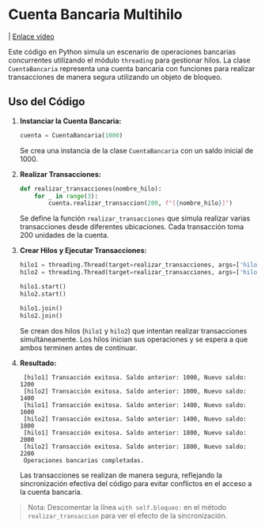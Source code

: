 # Cuenta Bancaria Multihilo

| [Enlace vídeo](https://youtu.be/kgurFDZRr8s)

Este código en Python simula un escenario de operaciones bancarias concurrentes utilizando el módulo `threading` para gestionar hilos. La clase `CuentaBancaria` representa una cuenta bancaria con funciones para realizar transacciones de manera segura utilizando un objeto de bloqueo.

## Uso del Código

1. **Instanciar la Cuenta Bancaria:**
   ```python
   cuenta = CuentaBancaria(1000)
   ```

   Se crea una instancia de la clase `CuentaBancaria` con un saldo inicial de 1000.

2. **Realizar Transacciones:**
   ```python
   def realizar_transacciones(nombre_hilo):
       for _ in range(3):
           cuenta.realizar_transaccion(200, f"[{nombre_hilo}]")
   ```

   Se define la función `realizar_transacciones` que simula realizar varias transacciones desde diferentes ubicaciones. Cada transacción toma 200 unidades de la cuenta.

3. **Crear Hilos y Ejecutar Transacciones:**
   ```python
   hilo1 = threading.Thread(target=realizar_transacciones, args=['hilo1'])
   hilo2 = threading.Thread(target=realizar_transacciones, args=['hilo2'])

   hilo1.start()
   hilo2.start()

   hilo1.join()
   hilo2.join()
   ```

   Se crean dos hilos (`hilo1` y `hilo2`) que intentan realizar transacciones simultáneamente. Los hilos inician sus operaciones y se espera a que ambos terminen antes de continuar.

4. **Resultado:**
   ```
    [hilo1] Transacción exitosa. Saldo anterior: 1000, Nuevo saldo: 1200
    [hilo2] Transacción exitosa. Saldo anterior: 1000, Nuevo saldo: 1400
    [hilo1] Transacción exitosa. Saldo anterior: 1400, Nuevo saldo: 1600
    [hilo2] Transacción exitosa. Saldo anterior: 1400, Nuevo saldo: 1800
    [hilo1] Transacción exitosa. Saldo anterior: 1800, Nuevo saldo: 2000
    [hilo2] Transacción exitosa. Saldo anterior: 1800, Nuevo saldo: 2200
    Operaciones bancarias completadas.
   ```

   Las transacciones se realizan de manera segura, reflejando la sincronización efectiva del código para evitar conflictos en el acceso a la cuenta bancaria.

> Nota: Descomentar la línea `with self.bloqueo:` en el método `realizar_transaccion` para ver el efecto de la sincronización.
